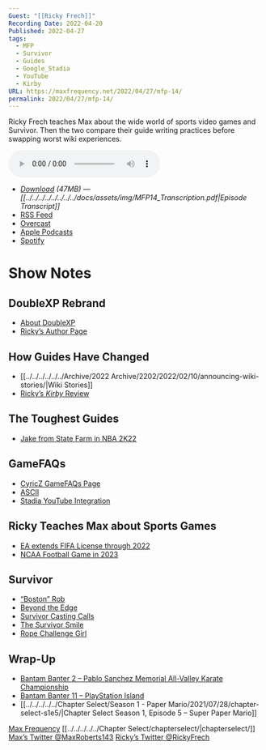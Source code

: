```yaml
---
Guest: "[[Ricky Frech]]"
Recording Date: 2022-04-20
Published: 2022-04-27
tags:
  - MFP
  - Survivor
  - Guides
  - Google_Stadia
  - YouTube
  - Kirby
URL: https://maxfrequency.net/2022/04/27/mfp-14/
permalink: 2022/04/27/mfp-14/
---
```

Ricky Frech teaches Max about the wide world of sports video games and Survivor. Then the two compare their guide writing practices before swapping worst wiki experiences.

<audio controls>
  <source src="https://traffic.libsyn.com/maxfrequency/MF14_Final.mp3">
</audio>

- *[Download](https://traffic.libsyn.com/maxfrequency/MF14_Final.mp3) (47MB)  — [[../../../../../../../../docs/assets/img/MFP14_Transcription.pdf|Episode Transcript]]*
- [RSS Feed](https://maxfrequency.libsyn.com/rss)
- [Overcast](https://overcast.fm/itunes1557043396)
- [Apple Podcasts](https://podcasts.apple.com/us/podcast/the-max-frequency-podcast/id1557043396)
- [Spotify](https://open.spotify.com/show/3W1LwBNmhZ6s5QmQViWXKn)

# Show Notes
## DoubleXP Rebrand

- [About DoubleXP](https://doublexp.com/about-us)
- [Ricky’s Author Page](https://doublexp.com/author/rickyfrech/)
## How Guides Have Changed

- [[../../../../../../Archive/2022 Archive/2202/2022/02/10/announcing-wiki-stories/|Wiki Stories]]
- [Ricky’s *Kirby* Review](https://doublexp.com/reviews/kirby-and-the-forgotten-lands-goes-full-anime-review)
## The Toughest Guides

- [Jake from State Farm in NBA 2K22](https://youtu.be/NBi0JV6fHK0)
## GameFAQs

- [CyricZ GameFAQs Page](https://gamefaqs.gamespot.com/community/CyricZ)
- [ASCII](https://en.wikipedia.org/wiki/ASCII)
- [Stadia YouTube Integration](https://youtube.com/watch?v=nUih5C5rOrA&t=3085)
## Ricky Teaches Max about Sports Games

- [EA extends FIFA License through 2022](https://www.ea.com/games/fifa/news/ea-sports-and-fifa-extend-licensing-agreement-until-2022)
- [NCAA Football Game in 2023](https://www.sportingnews.com/us/ncaa-football/news/ncaa-football-video-game-release-date-ea-sports/ey42a5w6fpbh11uvijcnuj0bq)
## Survivor

- [“Boston” Rob](https://en.wikipedia.org/wiki/Rob_Mariano)
- [Beyond the Edge](https://www.imdb.com/title/tt16375772/)
- [Survivor Casting Calls](https://www.cbssurvivorcasting.com/home)
- [The Survivor Smile](https://media.giphy.com/media/7twIWElrcmnzW/giphy.gif)
- [Rope Challenge Girl](https://c.tenor.com/AJdOz5hx72UAAAAd/survivor-david-vs-goliath.gif)
## Wrap-Up

- [Bantam Banter 2 – Pablo Sanchez Memorial All-Valley Karate Championship](https://bantambanter.com/2021/03/12/bantam-banter-2/)
- [Bantam Banter 11 – PlayStation Island](https://bantambanter.com/2021/06/30/playstation-island-bantam-banter-11/)
- [[../../../../../Chapter Select/Season 1 - Paper Mario/2021/07/28/chapter-select-s1e5/|Chapter Select Season 1, Episode 5 – Super Paper Mario]]

[Max Frequency](https://www.maxfrequency.net/)
[[../../../../../Chapter Select/chapterselect/|chapterselect/]]
[Max’s Twitter @MaxRoberts143](https://www.twitter.com/MaxRoberts143)
[Ricky’s Twitter @RickyFrech](https://twitter.com/RickyFrech)
